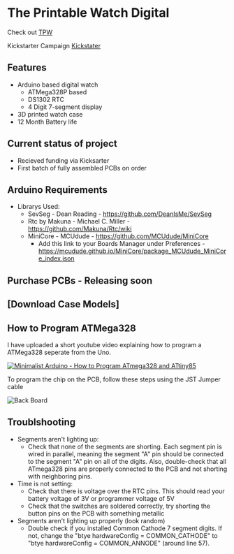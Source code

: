 # The Printable Watch Digital 
Check out [TPW](https://theprintablewatch.com)

Kickstarter Campaign [Kickstater](https://www.kickstarter.com/projects/theprintablewatch/digiduino-arduino-based-diy-digital-watch-development-kit)

## Features
  * Arduino based digital watch
    * ATMega328P based
    * DS1302 RTC
    * 4 Digit 7-segment display
  * 3D printed watch case
  * 12 Month Battery life

## Current status of project
  * Recieved funding via Kicksarter
  * First batch of fully assembled PCBs on order

## Arduino Requirements
 * Librarys Used:
   * SevSeg - Dean Reading - https://github.com/DeanIsMe/SevSeg
   * Rtc by Makuna - Michael C. Miller - https://github.com/Makuna/Rtc/wiki
   * MiniCore - MCUdude - https://github.com/MCUdude/MiniCore
      * Add this link to your Boards Manager under Preferences - https://mcudude.github.io/MiniCore/package_MCUdude_MiniCore_index.json

## Purchase PCBs - Releasing soon

## [Download Case Models]

## How to Program ATMega328

I have uploaded a short youtube video explaining how to program a ATMega328 seperate from the Uno.

[![Minimalist Arduino - How to Program ATmega328 and ATtiny85](https://img.youtube.com/vi/qGbuzuVSzVs/0.jpg)]((https://youtu.be/qGbuzuVSzVs))

To program the chip on the PCB, follow these steps using the JST Jumper cable

![Back Board](https://github.com/theprintablewatch/TPWDigital/blob/main/Layouts/3.png?raw=true)

## Troublshooting

 * Segments aren't lighting up:
   * Check that none of the segments are shorting. Each segment pin is wired in parallel, meaning the segment "A" pin should be connected to the segment "A" pin on all of the digits. Also, double-check that all ATmega328 pins are properly connected to the PCB and not shorting with neighboring pins.
 * Time is not setting:
   * Check that there is voltage over the RTC pins. This should read your battery voltage of 3V or programmer voltage of 5V
   * Check that the switches are soldered correctly, try shorting the button pins on the PCB with something metallic
 * Segments aren't lighting up properly (look random)
   * Double check if you installed Common Cathode 7 segment digits. If not, change the "btye hardwareConfig = COMMON_CATHODE" to "btye hardwareConfig = COMMON_ANNODE" (around line 57).

